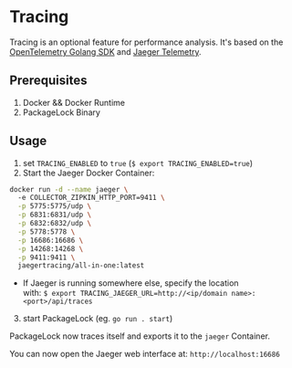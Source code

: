 # Tracing

Tracing is an optional feature for performance analysis.
It's based on the [OpenTelemetry Golang SDK](https://github.com/open-telemetry/opentelemetry-go) and [Jaeger Telemetry](https://www.jaegertracing.io/).

## Prerequisites

1. Docker && Docker Runtime
2. PackageLock Binary

## Usage

1. set `TRACING_ENABLED` to `true` (`$ export TRACING_ENABLED=true`)
2. Start the Jaeger Docker Container:
```bash
docker run -d --name jaeger \ 
  -e COLLECTOR_ZIPKIN_HTTP_PORT=9411 \
  -p 5775:5775/udp \
  -p 6831:6831/udp \
  -p 6832:6832/udp \
  -p 5778:5778 \
  -p 16686:16686 \
  -p 14268:14268 \
  -p 9411:9411 \
  jaegertracing/all-in-one:latest
```
  -  If Jaeger is running somewhere else, specify the location  
      with: `$ export TRACING_JAEGER_URL=http://<ip/domain name>:<port>/api/traces`  

3. start PackageLock (eg. `go run . start`)

PackageLock now traces itself and exports it to the `jaeger` Container.

You can now open the Jaeger web interface at: `http://localhost:16686`
